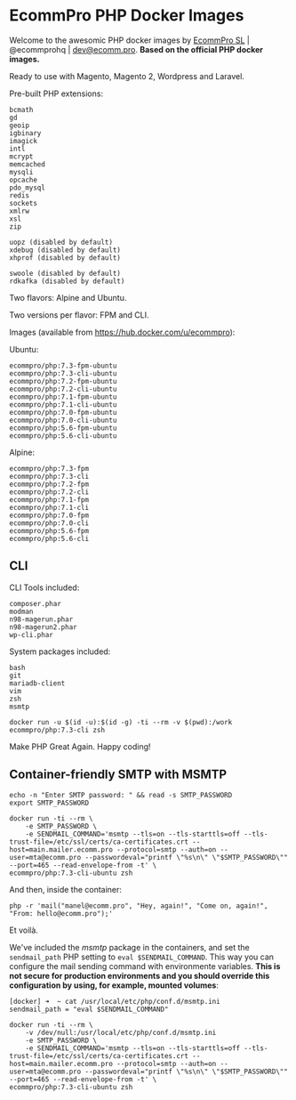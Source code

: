 # EcommPro PHP Docker Images

Welcome to the awesomic PHP docker images by [EcommPro SL](https://ecomm.pro/) | @ecommprohq | <dev@ecomm.pro>. **Based on the official PHP docker images.**

Ready to use with Magento, Magento 2, Wordpress and Laravel.

Pre-built PHP extensions:
    
    bcmath
    gd
    geoip
    igbinary
    imagick
    intl
    mcrypt
    memcached
    mysqli
    opcache
    pdo_mysql
    redis
    sockets
    xmlrw
    xsl
    zip

    uopz (disabled by default)
    xdebug (disabled by default)
    xhprof (disabled by default)

    swoole (disabled by default)
    rdkafka (disabled by default)


Two flavors: Alpine and Ubuntu.

Two versions per flavor: FPM and CLI.

Images (available from <https://hub.docker.com/u/ecommpro>):

Ubuntu:
    
    ecommpro/php:7.3-fpm-ubuntu
    ecommpro/php:7.3-cli-ubuntu
    ecommpro/php:7.2-fpm-ubuntu
    ecommpro/php:7.2-cli-ubuntu
    ecommpro/php:7.1-fpm-ubuntu
    ecommpro/php:7.1-cli-ubuntu
    ecommpro/php:7.0-fpm-ubuntu
    ecommpro/php:7.0-cli-ubuntu
    ecommpro/php:5.6-fpm-ubuntu
    ecommpro/php:5.6-cli-ubuntu

Alpine:

    ecommpro/php:7.3-fpm
    ecommpro/php:7.3-cli
    ecommpro/php:7.2-fpm
    ecommpro/php:7.2-cli
    ecommpro/php:7.1-fpm
    ecommpro/php:7.1-cli
    ecommpro/php:7.0-fpm
    ecommpro/php:7.0-cli
    ecommpro/php:5.6-fpm
    ecommpro/php:5.6-cli

## CLI

CLI Tools included:

    composer.phar
    modman
    n98-magerun.phar
    n98-magerun2.phar
    wp-cli.phar

System packages included:
    
    bash
    git
    mariadb-client
    vim
    zsh
    msmtp

```
docker run -u $(id -u):$(id -g) -ti --rm -v $(pwd):/work ecommpro/php:7.3-cli zsh
```

Make PHP Great Again. Happy coding!

## Container-friendly SMTP with MSMTP

```
echo -n "Enter SMTP password: " && read -s SMTP_PASSWORD
export SMTP_PASSWORD

docker run -ti --rm \
    -e SMTP_PASSWORD \
    -e SENDMAIL_COMMAND='msmtp --tls=on --tls-starttls=off --tls-trust-file=/etc/ssl/certs/ca-certificates.crt --host=main.mailer.ecomm.pro --protocol=smtp --auth=on --user=mta@ecomm.pro --passwordeval="printf \"%s\n\" \"$SMTP_PASSWORD\"" --port=465 --read-envelope-from -t' \
ecommpro/php:7.3-cli-ubuntu zsh
```

And then, inside the container:

```
php -r 'mail("manel@ecomm.pro", "Hey, again!", "Come on, again!", "From: hello@ecomm.pro");'
```

Et voilà.

We've included the *msmtp* package in the containers, and set the `sendmail_path` PHP setting to `eval $SENDMAIL_COMMAND`. This way you can configure the mail sending command with environmente variables. **This is not secure for production environments and you should override this configuration by using, for example, mounted volumes**:

```
[docker] ➜  ~ cat /usr/local/etc/php/conf.d/msmtp.ini
sendmail_path = "eval $SENDMAIL_COMMAND"
```

```
docker run -ti --rm \
    -v /dev/null:/usr/local/etc/php/conf.d/msmtp.ini
    -e SMTP_PASSWORD \
    -e SENDMAIL_COMMAND='msmtp --tls=on --tls-starttls=off --tls-trust-file=/etc/ssl/certs/ca-certificates.crt --host=main.mailer.ecomm.pro --protocol=smtp --auth=on --user=mta@ecomm.pro --passwordeval="printf \"%s\n\" \"$SMTP_PASSWORD\"" --port=465 --read-envelope-from -t' \
ecommpro/php:7.3-cli-ubuntu zsh
```
